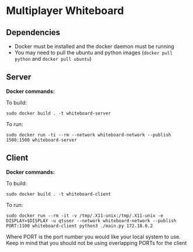 # Multiplayer Whiteboard

## Dependencies

- Docker must be installed and the docker daemon must be running
- You may need to pull the ubuntu and python images (`docker pull python` and `docker pull ubuntu`)

## Server

**Docker commands:**

To build:

`sudo docker build . -t whiteboard-server`

To run: 

`sudo docker run -ti --rm
	--network whiteboard-network
	--publish 1500:1500
	whiteboard-server`

## Client

**Docker commands:**

To build:

`sudo docker build . -t whiteboard-client`

To run:

`sudo docker run --rm -it
-v /tmp/.X11-unix:/tmp/.X11-unix
-e DISPLAY=$DISPLAY
-u qtuser
--network whiteboard-network
--publish PORT:1100
whiteboard-client python3 ./main.py 172.18.0.2`

Where PORT is the port number you would like your local system to use. Keep in mind that you should not be using overlapping PORTs for the client
